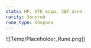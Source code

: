 ```yaml
---
stats: HP, АТК воды, ЗЩТ огня
rarity: Золотой
rune_type: Оборона
---
```

![[Temp/Placeholder_Rune.png]]
